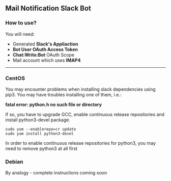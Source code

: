 ## Mail Notification Slack Bot

### How to use?
You will need:
- Generated **Slack's Appliaction**
- **Bot User OAuth Access Token**
- **Chat:Write:Bot** OAuth Scope
- Mail account which uses **IMAP4**
-------------------------------
### **CentOS**

You may encounter problems when installing slack dependencies using pip3. You may have troubles installing one of them, i.e.:

**fatal error: python.h no such file or directory**

If so, you have to upgrade GCC, enable continuous release repositories and install python3-devel package.

```
sudo yum --enablerepo=cr update
sudo yum install python3-devel
```
In order to enable continuous release repositories for python3, you may need to remove python3 at all first

### **Debian**

By analogy - complete instructions coming soon
